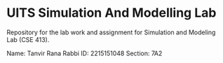 # UITS Simulation And Modelling Lab
Repository for the lab work and assignment for Simulation and Modeling Lab (CSE 413).

Name: Tanvir Rana Rabbi
ID: 2215151048
Section: 7A2
